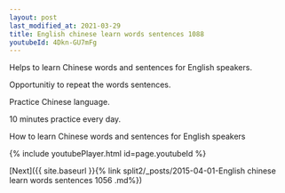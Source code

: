```yaml
---
layout: post
last_modified_at: 2021-03-29
title: English chinese learn words sentences 1088 
youtubeId: 4Dkn-GU7mFg
---
```

 
 
Helps to learn Chinese words and sentences for English speakers.

Opportunitiy to repeat the words sentences. 

Practice Chinese language. 
 
10 minutes practice every day. 
 
How to learn Chinese words and sentences for English speakers 
 
{% include youtubePlayer.html id=page.youtubeId %}
 
 
[Next]({{ site.baseurl }}{% link  split2/_posts/2015-04-01-English chinese learn words sentences 1056 .md%})
 
